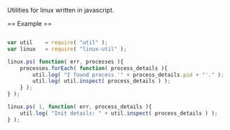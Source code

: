 Utilities for linux written in javascript.

== Example ==
```javascript

var util	= require( "util" );
var linux	= require( "linux-util" );

linux.ps( function( err, processes ){
	processes.forEach( function( process_details ){
		util.log( "I found process '" + process_details.pid + "'." );
		util.log( util.inspect( process_details ) );
	} );
} );

linux.ps( 1, function( err, process_details ){
	util.log( "Init details: " + util.inspect( process_details ) );
} );
```
